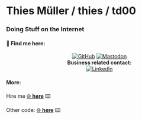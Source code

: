 # Thies Müller / thies / td00
### Doing Stuff on the Internet
#### :wave: Find me here:
<p align="center">
<a href="https://github.com/td00"><img src="https://img.shields.io/github/followers/td00.svg?label=GitHub&style=social" alt="GitHub"></a>
<a href="https://chaos.social/@td00"><img src="https://img.shields.io/mastodon/follow/5524?domain=https%3A%2F%2Fchaos.social&style=social" alt="Mastodon"></a><br>
<b>Business related contact:</b><br>
<a href="https://www.linkedin.com/in/thiesmueller"><img src="https://img.shields.io/badge/LinkedIn--_.svg?style=social&logo=linkedin" alt="LinkedIn"></a>
</p>

#### More:

Hire me [:globe_with_meridians: **here**](https://thiesmueller.de) :keyboard:

Other code: [:globe_with_meridians: **here**](https://git.tservic.es/thies) :keyboard:
